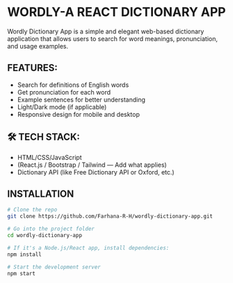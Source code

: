 # WORDLY-A REACT DICTIONARY APP

Wordly Dictionary App is a simple and elegant web-based dictionary application that allows users to search for word meanings, pronunciation, and usage examples.

##  FEATURES:

-  Search for definitions of English words
-  Get pronunciation for each word
-  Example sentences for better understanding
-  Light/Dark mode (if applicable)
-  Responsive design for mobile and desktop

## 🛠 TECH STACK:

- HTML/CSS/JavaScript
- (React.js / Bootstrap / Tailwind — Add what applies)
- Dictionary API (like Free Dictionary API or Oxford, etc.)

## INSTALLATION

```bash
# Clone the repo
git clone https://github.com/Farhana-R-H/wordly-dictionary-app.git

# Go into the project folder
cd wordly-dictionary-app

# If it's a Node.js/React app, install dependencies:
npm install

# Start the development server
npm start


